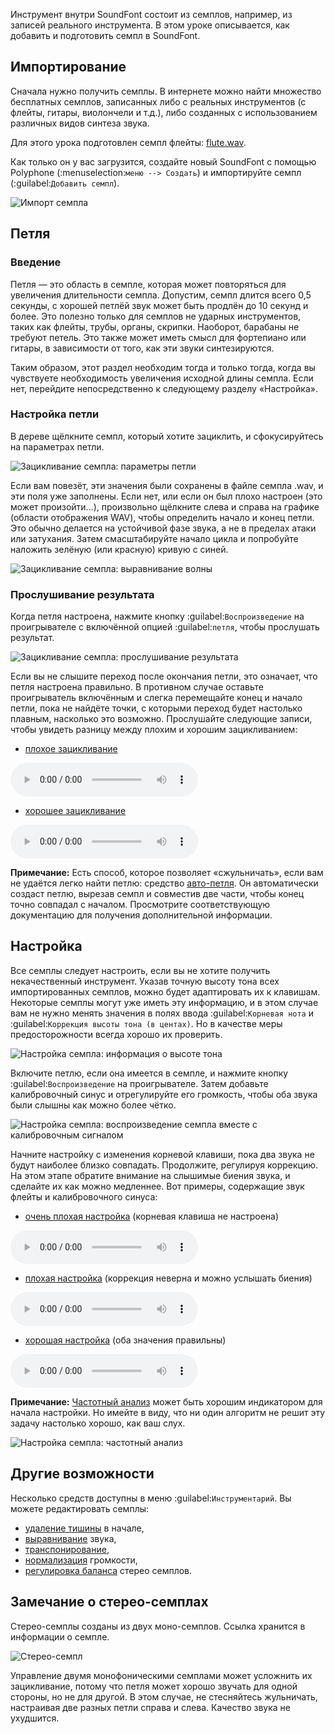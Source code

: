 Инструмент внутри SoundFont состоит из семплов, например, из записей реального инструмента.
В этом уроке описывается, как добавить и подготовить семпл в SoundFont.


## Импортирование


Сначала нужно получить семплы.
В интернете можно найти множество бесплатных семплов, записанных либо с реальных инструментов (с флейты, гитары, виолончели и т.д.), либо созданных с использованием различных видов синтеза звука.

Для этого урока подготовлен семпл флейты: <a href="downloads/tutorials/flute.wav" download>flute.wav</a>.

Как только он у вас загрузится, создайте новый SoundFont с помощью Polyphone (:menuselection:`меню --> Создать`) и импортируйте семпл (:guilabel:`Добавить семпл`).


![Импорт семпла](images/import-sample.png "Импорт семпла")


## Петля


### Введение


Петля — это область в семпле, которая может повторяться для увеличения длительности семпла.
Допустим, семпл длится всего 0,5 секунды, с хорошей петлёй звук может быть продлён до 10 секунд и более.
Это полезно только для семплов не ударных инструментов, таких как флейты, трубы, органы, скрипки.
Наоборот, барабаны не требуют петель.
Это также может иметь смысл для фортепиано или гитары, в зависимости от того, как эти звуки синтезируются.

Таким образом, этот раздел необходим тогда и только тогда, когда вы чувствуете необходимость увеличения исходной длины семпла.
Если нет, перейдите непосредственно к следующему разделу «Настройка».


### Настройка петли


В дереве щёлкните семпл, который хотите зациклить, и сфокусируйтесь на параметрах петли.


![Зацикливание семпла: параметры петли](images/loop-sample-1.png "Зацикливание семпла: параметры петли") 


Если вам повезёт, эти значения были сохранены в файле семпла .wav, и эти поля уже заполнены.
Если нет, или если он был плохо настроен (это может произойти…), произвольно щёлкните слева и справа на графике (области отображения WAV), чтобы определить начало и конец петли.
Это обычно делается на устойчивой фазе звука, а не в пределах атаки или затухания.
Затем смасштабируйте начало цикла и попробуйте наложить зелёную (или красную) кривую с синей.


![Зацикливание семпла: выравнивание волны](images/loop-sample-2.png "Зацикливание семпла: выравнивание волны")


### Прослушивание результата


Когда петля настроена, нажмите кнопку :guilabel:`Воспроизведение` на проигрывателе с включённой опцией :guilabel:`петля`, чтобы прослушать результат.


![Зацикливание семпла: прослушивание результата](images/loop-sample-3.png "Зацикливание семпла: прослушивание результата")


Если вы не слышите переход после окончания петли, это означает, что петля настроена правильно.
В противном случае оставьте проигрыватель включённым и слегка перемещайте конец и начало петли, пока не найдёте точки, с которыми переход будет настолько плавным, насколько это возможно.
Прослушайте следующие записи, чтобы увидеть разницу между плохим и хорошим зацикливанием:

* <a href="downloads/tutorials/bad-loop.mp3" download>плохое зацикливание</a>

![](downloads/tutorials/bad-loop.mp3)

* <a href="downloads/tutorials/good-loop.mp3" download>хорошее зацикливание</a>

![](downloads/tutorials/good-loop.mp3)


**Примечание:** Есть способ, которое позволяет «сжульничать», если вам не удаётся легко найти петлю: средство [авто-петля](manual/soundfont-editor/tools/sample-tools.md#doc_autoloop).
Он автоматически создаст петлю, вырезав семпл и совместив две части, чтобы конец точно совпадал с началом.
Просмотрите соответствующую документацию для получения дополнительной информации.


## Настройка


Все семплы следует настроить, если вы не хотите получить некачественный инструмент.
Указав точную высоту тона всех импортированных семплов, можно будет адаптировать их к клавишам.
Некоторые семплы могут уже иметь эту информацию, и в этом случае вам не нужно менять значения в полях ввода :guilabel:`Корневая нота` и :guilabel:`Коррекция высоты тона (в центах)`.
Но в качестве меры предосторожности всегда хорошо их проверить.


![Настройка семпла: информация о высоте тона](images/tune-sample-1.png "Настройка семпла: информация о высоте тона")


Включите петлю, если она имеется в семпле, и нажмите кнопку :guilabel:`Воспроизведение` на проигрывателе.
Затем добавьте калибровочный синус и отрегулируйте его громкость, чтобы оба звука были слышны как можно более чётко.


![Настройка семпла: воспроизведение семпла вместе с калибровочным сигналом](images/tune-sample-2.png "Настройка семпла: воспроизведение семпла вместе с калибровочным сигналом")


Начните настройку с изменения корневой клавиши, пока два звука не будут наиболее близко совпадать.
Продолжите, регулируя коррекцию.
На этом этапе обратите внимание на слышимые биения звука, и сделайте их как можно медленнее.
Вот примеры, содержащие звук флейты и калибровочного синуса:

* <a href="downloads/tutorials/very-bad-tune.mp3" download>очень плохая настройка</a> (корневая клавиша не настроена)

![](downloads/tutorials/very-bad-tune.mp3)

* <a href="downloads/tutorials/bad-tune.mp3" download>плохая настройка</a> (коррекция неверна и можно услышать биения)

![](downloads/tutorials/bad-tune.mp3)

* <a href="downloads/tutorials/good-tune.mp3" download>хорошая настройка</a> (оба значения правильны)

![](downloads/tutorials/good-tune.mp3)


**Примечание:** [Частотный анализ](manual/soundfont-editor/editing-pages/sample-editor.md#doc_fred) может быть хорошим индикатором для начала настройки.
Но имейте в виду, что ни один алгоритм не решит эту задачу настолько хорошо, как ваш слух.


![Настройка семпла: частотный анализ](images/tune-sample-3.png "Настройка семпла: частотный анализ")


## Другие возможности


Несколько средств доступны в меню :guilabel:`Инструментарий`.
Вы можете редактировать семплы:

* [удаление тишины](manual/soundfont-editor/tools/sample-tools.md#doc_removeblank) в начале,
* [выравнивание](manual/soundfont-editor/editing-pages/sample-editor#doc_eq) звука,
* [транспонирование](manual/soundfont-editor/tools/sample-tools.md#doc_transpose),
* [нормализация](manual/soundfont-editor/tools/sample-tools.md#doc_volume) громкости,
* [регулировка баланса](manual/soundfont-editor/tools/sample-tools.md#doc_balance) стерео семплов.


## Замечание о стерео-семплах


Стерео-семплы созданы из двух моно-семплов.
Ссылка хранится в информации о семпле.


![Стерео-семпл](images/stereo-sample.png "Стерео-семпл")


Управление двумя монофоническими семплами может усложнить их зацикливание, потому что петля может хорошо звучать для одной стороны, но не для другой.
В этом случае, не стесняйтесь жульничать, настраивая две разных петли справа и слева.
Качество звука не ухудшится.